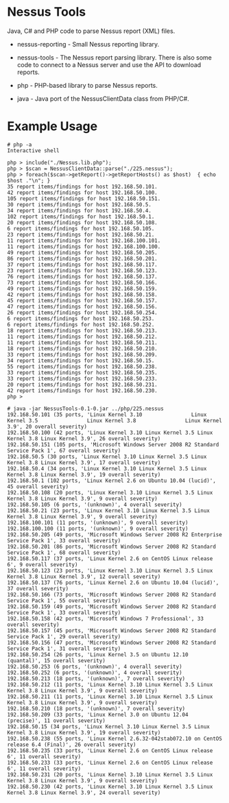 Nessus Tools
=================================

Java, C# and PHP code to parse Nessus report (XML) files. 

* nessus-reporting - Small Nessus reporting library.

* nessus-tools - The Nessus report parsing library. There is also some code to connect to a Nessus server and use the API to download reports.

* php - PHP-based library to parse Nessus reports.

* java - Java port of the NessusClientData class from PHP/C#.


Example Usage
=================================

    # php -a
    Interactive shell
    
    php > include("./Nessus.lib.php");
    php > $scan = NessusClientData::parse("./225.nessus");
    php > foreach($scan->getReport()->getReportHosts() as $host)  { echo $host ."\n"; }
    35 report items/findings for host 192.168.50.101.
    42 report items/findings for host 192.168.50.100.
    105 report items/findings for host 192.168.50.151.
    30 report items/findings for host 192.168.50.5.
    34 report items/findings for host 192.168.50.4.
    102 report items/findings for host 192.168.50.1.
    20 report items/findings for host 192.168.50.108.
    6 report items/findings for host 192.168.50.105.
    23 report items/findings for host 192.168.50.21.
    11 report items/findings for host 192.168.100.101.
    11 report items/findings for host 192.168.100.100.
    49 report items/findings for host 192.168.50.205.
    86 report items/findings for host 192.168.50.201.
    37 report items/findings for host 192.168.50.117.
    23 report items/findings for host 192.168.50.123.
    76 report items/findings for host 192.168.50.137.
    73 report items/findings for host 192.168.50.166.
    49 report items/findings for host 192.168.50.159.
    42 report items/findings for host 192.168.50.158.
    45 report items/findings for host 192.168.50.157.
    47 report items/findings for host 192.168.50.156.
    26 report items/findings for host 192.168.50.254.
    6 report items/findings for host 192.168.50.253.
    6 report items/findings for host 192.168.50.252.
    18 report items/findings for host 192.168.50.213.
    11 report items/findings for host 192.168.50.212.
    11 report items/findings for host 192.168.50.211.
    18 report items/findings for host 192.168.50.210.
    33 report items/findings for host 192.168.50.209.
    34 report items/findings for host 192.168.50.15.
    55 report items/findings for host 192.168.50.238.
    33 report items/findings for host 192.168.50.235.
    33 report items/findings for host 192.168.50.233.
    20 report items/findings for host 192.168.50.231.
    42 report items/findings for host 192.168.50.230.
    php > 

    # java -jar NessusTools-0.1-0.jar ../php/225.nessus 
    192.168.50.101 (35 ports, 'Linux Kernel 3.10 				Linux Kernel 3.5 				Linux Kernel 3.8 				Linux Kernel 3.9', 20 overall severity)
    192.168.50.100 (42 ports, 'Linux Kernel 3.10 Linux Kernel 3.5 Linux Kernel 3.8 Linux Kernel 3.9', 26 overall severity)
    192.168.50.151 (105 ports, 'Microsoft Windows Server 2008 R2 Standard Service Pack 1', 67 overall severity)
    192.168.50.5 (30 ports, 'Linux Kernel 3.10 Linux Kernel 3.5 Linux Kernel 3.8 Linux Kernel 3.9', 17 overall severity)
    192.168.50.4 (34 ports, 'Linux Kernel 3.10 Linux Kernel 3.5 Linux Kernel 3.8 Linux Kernel 3.9', 19 overall severity)
    192.168.50.1 (102 ports, 'Linux Kernel 2.6 on Ubuntu 10.04 (lucid)', 45 overall severity)
    192.168.50.108 (20 ports, 'Linux Kernel 3.10 Linux Kernel 3.5 Linux Kernel 3.8 Linux Kernel 3.9', 9 overall severity)
    192.168.50.105 (6 ports, '(unknown)', 4 overall severity)
    192.168.50.21 (23 ports, 'Linux Kernel 3.10 Linux Kernel 3.5 Linux Kernel 3.8 Linux Kernel 3.9', 9 overall severity)
    192.168.100.101 (11 ports, '(unknown)', 9 overall severity)
    192.168.100.100 (11 ports, '(unknown)', 9 overall severity)
    192.168.50.205 (49 ports, 'Microsoft Windows Server 2008 R2 Enterprise Service Pack 1', 33 overall severity)
    192.168.50.201 (86 ports, 'Microsoft Windows Server 2008 R2 Standard Service Pack 1', 68 overall severity)
    192.168.50.117 (37 ports, 'Linux Kernel 2.6 on CentOS Linux release 6', 9 overall severity)
    192.168.50.123 (23 ports, 'Linux Kernel 3.10 Linux Kernel 3.5 Linux Kernel 3.8 Linux Kernel 3.9', 12 overall severity)
    192.168.50.137 (76 ports, 'Linux Kernel 2.6 on Ubuntu 10.04 (lucid)', 37 overall severity)
    192.168.50.166 (73 ports, 'Microsoft Windows Server 2008 R2 Standard Service Pack 1', 55 overall severity)
    192.168.50.159 (49 ports, 'Microsoft Windows Server 2008 R2 Standard Service Pack 1', 33 overall severity)
    192.168.50.158 (42 ports, 'Microsoft Windows 7 Professional', 33 overall severity)
    192.168.50.157 (45 ports, 'Microsoft Windows Server 2008 R2 Standard Service Pack 1', 29 overall severity)
    192.168.50.156 (47 ports, 'Microsoft Windows Server 2008 R2 Standard Service Pack 1', 31 overall severity)
    192.168.50.254 (26 ports, 'Linux Kernel 3.5 on Ubuntu 12.10 (quantal)', 15 overall severity)
    192.168.50.253 (6 ports, '(unknown)', 4 overall severity)
    192.168.50.252 (6 ports, '(unknown)', 4 overall severity)
    192.168.50.213 (18 ports, '(unknown)', 7 overall severity)
    192.168.50.212 (11 ports, 'Linux Kernel 3.10 Linux Kernel 3.5 Linux Kernel 3.8 Linux Kernel 3.9', 9 overall severity)
    192.168.50.211 (11 ports, 'Linux Kernel 3.10 Linux Kernel 3.5 Linux Kernel 3.8 Linux Kernel 3.9', 9 overall severity)
    192.168.50.210 (18 ports, '(unknown)', 7 overall severity)
    192.168.50.209 (33 ports, 'Linux Kernel 3.0 on Ubuntu 12.04 (precise)', 11 overall severity)
    192.168.50.15 (34 ports, 'Linux Kernel 3.10 Linux Kernel 3.5 Linux Kernel 3.8 Linux Kernel 3.9', 19 overall severity)
    192.168.50.238 (55 ports, 'Linux Kernel 2.6.32-042stab072.10 on CentOS release 6.4 (Final)', 26 overall severity)
    192.168.50.235 (33 ports, 'Linux Kernel 2.6 on CentOS Linux release 6', 11 overall severity)
    192.168.50.233 (33 ports, 'Linux Kernel 2.6 on CentOS Linux release 6', 11 overall severity)
    192.168.50.231 (20 ports, 'Linux Kernel 3.10 Linux Kernel 3.5 Linux Kernel 3.8 Linux Kernel 3.9', 9 overall severity)
    192.168.50.230 (42 ports, 'Linux Kernel 3.10 Linux Kernel 3.5 Linux Kernel 3.8 Linux Kernel 3.9', 24 overall severity)

